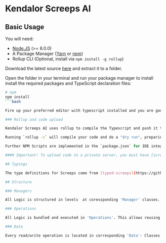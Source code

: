 # Kendalor Screeps AI

## Basic Usage

You will need:

 - [Node.JS](https://nodejs.org/en/download) (>= 8.0.0)
 - A Package Manager ([Yarn](https://yarnpkg.com/en/docs/getting-started) or [npm](https://docs.npmjs.com/getting-started/installing-node))
 - Rollup CLI (Optional, install via `npm install -g rollup`)

Download the latest source [here](https://github.com/screepers/screeps-typescript-starter/archive/master.zip) and extract it to a folder.

Open the folder in your terminal and run your package manager to install install the required packages and TypeScript declaration files:

```bash
# npm
npm install
```bash

Fire up your preferred editor with typescript installed and you are good to go!

### Rollup and code upload

Kendalor Screeps AI uses rollup to compile the Typescript and push it to the screeps Server. Therefore rename the `screeps.sample.json` to `screeps.json` and edit it, changing the credentials and optionally adding or removing some of the destinations. Default destinations are 'dev', 'main', 'sim'.

Running `rollup -c` will compile your code and do a "dry run", preparing the code for upload but not actually pushing it. Running `rollup -c --environment DEST:main` will compile your code, and then upload it to a screeps server using the `main` config from `screeps.json`.

Further NPM Scripts are implemented in the `package.json` for IDE integration. Running `npm run push-main` is equivalent to `rollup -c --environment DEST:main`, and `npm run watch-sim` is equivalent to `rollup -cw --dest sim`.

#### Important! To upload code to a private server, you must have [screepsmod-auth](https://github.com/ScreepsMods/screepsmod-auth) installed and configured!

## Typings

The type definitions for Screeps come from [typed-screeps](https://github.com/screepers/typed-screeps). If you find a problem or have a suggestion, please open an issue there.

## Structure

### Managers

All Logic is structured in levels  at coressponding 'Manager' classes. At the head is the Empire Manager, invoking Empire wide logic (trade, scouting, etc). For each Room exists a 'RoomManager' invoking the logic coressponding to each Room, which includes a 'SpawnManager'. 

### Operations

All Logic is bundled and executed in 'Operations'. This allows reusing code with different Parameters, for Defending a Room, Remote Mining, and other Tasks. 'Operations' can spawn other Operations and are structured in 3 Methods: 'onFirstRun()', 'run()' and 'onLastRun()'. Which executus Logic for the first Runs (e.g. enque needed Creeps in the SpawnManager), Logic executed every Tick (e.g. Check if 'onLastRun()' requirements are met). And lastly cleaning Up the operations (removing Creeps from the 'SpawnManager') or creating new Operations for this, or other Rooms. 

### Data 

Every read/write operation is located in corresponding 'Data'- Classes and nowhere else, to have only one place to look, if fields are missing, or have unpredicted values. 

